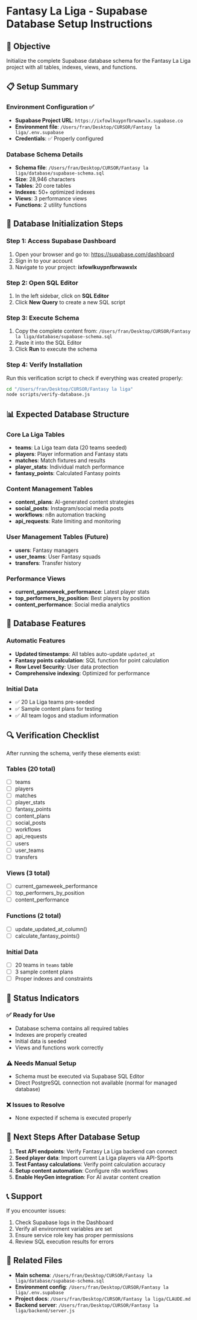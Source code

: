 # Fantasy La Liga - Supabase Database Setup Instructions

## 🎯 Objective
Initialize the complete Supabase database schema for the Fantasy La Liga project with all tables, indexes, views, and functions.

## 📋 Setup Summary

### Environment Configuration ✅
- **Supabase Project URL**: `https://ixfowlkuypnfbrwawxlx.supabase.co`
- **Environment file**: `/Users/fran/Desktop/CURSOR/Fantasy la liga/.env.supabase`
- **Credentials**: ✅ Properly configured

### Database Schema Details
- **Schema file**: `/Users/fran/Desktop/CURSOR/Fantasy la liga/database/supabase-schema.sql`
- **Size**: 28,946 characters
- **Tables**: 20 core tables
- **Indexes**: 50+ optimized indexes
- **Views**: 3 performance views
- **Functions**: 2 utility functions

## 🚀 Database Initialization Steps

### Step 1: Access Supabase Dashboard
1. Open your browser and go to: https://supabase.com/dashboard
2. Sign in to your account
3. Navigate to your project: **ixfowlkuypnfbrwawxlx**

### Step 2: Open SQL Editor
1. In the left sidebar, click on **SQL Editor**
2. Click **New Query** to create a new SQL script

### Step 3: Execute Schema
1. Copy the complete content from: `/Users/fran/Desktop/CURSOR/Fantasy la liga/database/supabase-schema.sql`
2. Paste it into the SQL Editor
3. Click **Run** to execute the schema

### Step 4: Verify Installation
Run this verification script to check if everything was created properly:

```bash
cd "/Users/fran/Desktop/CURSOR/Fantasy la liga"
node scripts/verify-database.js
```

## 📊 Expected Database Structure

### Core La Liga Tables
- **teams**: La Liga team data (20 teams seeded)
- **players**: Player information and Fantasy stats
- **matches**: Match fixtures and results
- **player_stats**: Individual match performance
- **fantasy_points**: Calculated Fantasy points

### Content Management Tables
- **content_plans**: AI-generated content strategies
- **social_posts**: Instagram/social media posts
- **workflows**: n8n automation tracking
- **api_requests**: Rate limiting and monitoring

### User Management Tables (Future)
- **users**: Fantasy managers
- **user_teams**: User Fantasy squads
- **transfers**: Transfer history

### Performance Views
- **current_gameweek_performance**: Latest player stats
- **top_performers_by_position**: Best players by position
- **content_performance**: Social media analytics

## 🔧 Database Features

### Automatic Features
- **Updated timestamps**: All tables auto-update `updated_at`
- **Fantasy points calculation**: SQL function for point calculation
- **Row Level Security**: User data protection
- **Comprehensive indexing**: Optimized for performance

### Initial Data
- ✅ 20 La Liga teams pre-seeded
- ✅ Sample content plans for testing
- ✅ All team logos and stadium information

## 🔍 Verification Checklist

After running the schema, verify these elements exist:

### Tables (20 total)
- [ ] teams
- [ ] players
- [ ] matches
- [ ] player_stats
- [ ] fantasy_points
- [ ] content_plans
- [ ] social_posts
- [ ] workflows
- [ ] api_requests
- [ ] users
- [ ] user_teams
- [ ] transfers

### Views (3 total)
- [ ] current_gameweek_performance
- [ ] top_performers_by_position
- [ ] content_performance

### Functions (2 total)
- [ ] update_updated_at_column()
- [ ] calculate_fantasy_points()

### Initial Data
- [ ] 20 teams in `teams` table
- [ ] 3 sample content plans
- [ ] Proper indexes and constraints

## 🚦 Status Indicators

### ✅ Ready for Use
- Database schema contains all required tables
- Indexes are properly created
- Initial data is seeded
- Views and functions work correctly

### ⚠️ Needs Manual Setup
- Schema must be executed via Supabase SQL Editor
- Direct PostgreSQL connection not available (normal for managed database)

### ❌ Issues to Resolve
- None expected if schema is executed properly

## 🔄 Next Steps After Database Setup

1. **Test API endpoints**: Verify Fantasy La Liga backend can connect
2. **Seed player data**: Import current La Liga players via API-Sports
3. **Test Fantasy calculations**: Verify point calculation accuracy
4. **Setup content automation**: Configure n8n workflows
5. **Enable HeyGen integration**: For AI avatar content creation

## 📞 Support

If you encounter issues:
1. Check Supabase logs in the Dashboard
2. Verify all environment variables are set
3. Ensure service role key has proper permissions
4. Review SQL execution results for errors

## 🔗 Related Files

- **Main schema**: `/Users/fran/Desktop/CURSOR/Fantasy la liga/database/supabase-schema.sql`
- **Environment config**: `/Users/fran/Desktop/CURSOR/Fantasy la liga/.env.supabase`
- **Project docs**: `/Users/fran/Desktop/CURSOR/Fantasy la liga/CLAUDE.md`
- **Backend server**: `/Users/fran/Desktop/CURSOR/Fantasy la liga/backend/server.js`